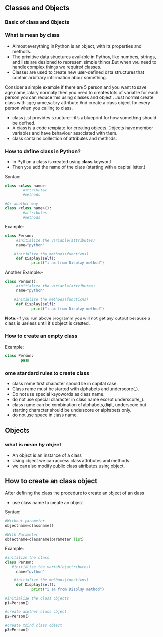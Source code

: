 ## Classes and Objects

### Basic of class and Objects

### What is mean by class
- Almost everything in Python is an object, with its properties and methods.
- The primitive data structures available in Python, like numbers, strings, and lists are designed to represent simple things.But when you need to handle complex things we required classes.
- Classes are used to create new user-defined data structures that contain arbitrary information about something. 

Consider a simple example if there are 5 person and you want to save age,name,salary normally then you need to creates lots of variable for each person.you can reduce this using classes and object . Just normal create class with age,name,salary attribute And create a class object for every person when you calling to class.

- class just provides structure—it’s a blueprint for how something should be defined.
- A class is a code template for creating objects. Objects have member variables and have behaviour associated with them.
- class contains collection of attributes and methods.


### How to define class in Python?
- In Python a class is created using **class** keyword
- Then you add the name of the class (starting with a capital letter.)

Syntax:
```python
class <class name>:
        #attributes
        #methods

#Or another way 
class <class name>():
        #attributes
        #methods
```

Example:
```python
class Person:
     #initialize the variable(attributes)
     name="python"

    #initialize the methods(functions)
     def Display(self):
            print("i am from Display method")
```
Another Example:-
```python
class Person():
     #initialize the variable(attributes)
     name="python"

    #initialize the methods(functions)
     def Display(self):
            print("i am from Display method")
```

**Note**:-if you run above programm you will not get any output because a class is useless until it's object is created.

### How to create an empty class

Example:
```python
class Person:
       pass
```

### ome standard rules to create class
- class name first character should be in capital case.
- Class name must be started with alphabets and underscore(_).
- Do not use special keyowords as class name.
- do not use special character in class name except underscore(_).
- class name can be combination of alphabets,digit, underscore but starting character should be underscore or alphabets only.
- do not use space in class name.


## Objects
### what is mean by object
- An object is an instance of a class.
- Using object we can access class attributes and methods.
- we can also modify public class attributes using object. 

## How to create an class object

After defining the class the procedure to create an object of an class

- use class name to create an object

Syntax:
```python
#Without parameter
objectname=classname()

#With Parameter
objectname=classname(parameter list)
```


Example:
```python
#initilize the class
class Person:
   #initialize the variable(attributes)
     name="python"

    #initialize the methods(functions)
     def Display(self):
            print("i am from Display method")

#initialize the class objects
p1=Person()

#create another class object
p2=Person()

#create third class object
p3=Person()
```
